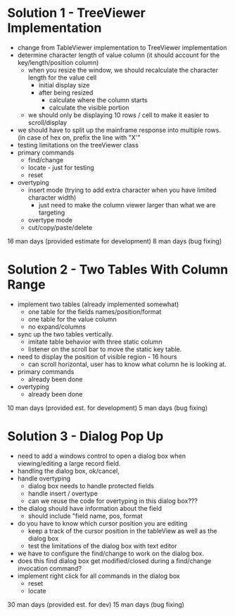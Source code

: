 Solution 1 - TreeViewer Implementation
======================================
* change from TableViewer implementation to TreeViewer  implementation 
* determine character length of value column (it should account for the key/length/position column)
	- when you resize the window, we should recalculate the character length for the value cell 
		- initial display size
		- after being resized 
			- calculate where the column starts
			- calculate the visible portion
	- we should only be displaying 10 rows / cell to make it easier to scroll/display 
* we should have to split up the mainframe response into multiple rows. (in case of hex on, prefix the line with "X'" 
* testing limitations on the treeViewer class 
* primary commands 
	- find/change
	- locate - just for testing
	- reset
* overtyping  
	- insert mode (trying to add extra character when you have limited character width) 
		- just need to make the column viewer larger than what we are targeting 
	- overtype mode
	- cut/copy/paste/delete

16 man days (provided estimate for development)
 8 man days (bug fixing)
 
Solution 2 - Two Tables With Column Range
=========================================
* implement two tables (already implemented somewhat) 
	- one table for the fields names/position/format 
	- one table for the value column
	- no expand/columns
* sync up the two tables vertically. 
	- imitate table  behavior with three static column
	- listener on the scroll bar to move the static key table.
* need to display the position of visible region - 16 hours
	- can scroll horizontal, user has to know what column he is looking at.
* primary commands 
	- already been done
* overtyping 
	- already been done
	
10 man days (provided est. for development)
5 man days (bug fixing)

Solution 3 - Dialog Pop Up
==========================
* need to add a windows control to open a dialog box when viewing/editing a large record field. 
* handling the dialog box, ok/cancel, 
* handle overtyping 
	- dialog box needs to handle protected fields  
	- handle insert / overtype  
 	- can we reuse the code for overtyping in this dialog box??? 
* the dialog should have information about the field 
	- should include "field name, pos, format
* do you have to know which cursor position you are editing 
	- keep a track of the cursor position in the tableView as well as the dialog box
	- test the limitations of the dialog box with text editor
* we have to configure the find/change to work on the dialog box. 
* does this find dialog box get modified/closed during a find/change invocation command? 
* implement right click for all commands in the dialog box 
	- reset
	- locate
	
30 man days (provided est. for dev)
15 man days (bug fixing)





